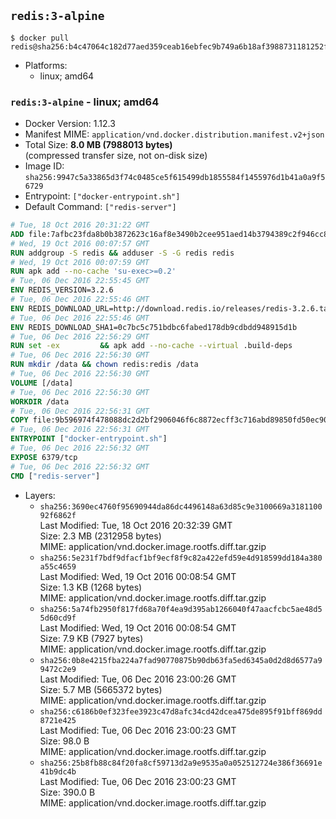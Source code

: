 ## `redis:3-alpine`

```console
$ docker pull redis@sha256:b4c47064c182d77aed359ceab16ebfec9b749a6b18af3988731181252f0f1b44
```

-	Platforms:
	-	linux; amd64

### `redis:3-alpine` - linux; amd64

-	Docker Version: 1.12.3
-	Manifest MIME: `application/vnd.docker.distribution.manifest.v2+json`
-	Total Size: **8.0 MB (7988013 bytes)**  
	(compressed transfer size, not on-disk size)
-	Image ID: `sha256:9947c5a33865d3f74c0485ce5f615499db1855584f1455976d1b41a0a9f56729`
-	Entrypoint: `["docker-entrypoint.sh"]`
-	Default Command: `["redis-server"]`

```dockerfile
# Tue, 18 Oct 2016 20:31:22 GMT
ADD file:7afbc23fda8b0b3872623c16af8e3490b2cee951aed14b3794389c2f946cc8c7 in / 
# Wed, 19 Oct 2016 00:07:57 GMT
RUN addgroup -S redis && adduser -S -G redis redis
# Wed, 19 Oct 2016 00:07:59 GMT
RUN apk add --no-cache 'su-exec>=0.2'
# Tue, 06 Dec 2016 22:55:45 GMT
ENV REDIS_VERSION=3.2.6
# Tue, 06 Dec 2016 22:55:46 GMT
ENV REDIS_DOWNLOAD_URL=http://download.redis.io/releases/redis-3.2.6.tar.gz
# Tue, 06 Dec 2016 22:55:46 GMT
ENV REDIS_DOWNLOAD_SHA1=0c7bc5c751bdbc6fabed178db9cdbdd948915d1b
# Tue, 06 Dec 2016 22:56:29 GMT
RUN set -ex 		&& apk add --no-cache --virtual .build-deps 		gcc 		linux-headers 		make 		musl-dev 		tar 		&& wget -O redis.tar.gz "$REDIS_DOWNLOAD_URL" 	&& echo "$REDIS_DOWNLOAD_SHA1 *redis.tar.gz" | sha1sum -c - 	&& mkdir -p /usr/src/redis 	&& tar -xzf redis.tar.gz -C /usr/src/redis --strip-components=1 	&& rm redis.tar.gz 		&& grep -q '^#define CONFIG_DEFAULT_PROTECTED_MODE 1$' /usr/src/redis/src/server.h 	&& sed -ri 's!^(#define CONFIG_DEFAULT_PROTECTED_MODE) 1$!\1 0!' /usr/src/redis/src/server.h 	&& grep -q '^#define CONFIG_DEFAULT_PROTECTED_MODE 0$' /usr/src/redis/src/server.h 		&& make -C /usr/src/redis 	&& make -C /usr/src/redis install 		&& rm -r /usr/src/redis 		&& apk del .build-deps
# Tue, 06 Dec 2016 22:56:30 GMT
RUN mkdir /data && chown redis:redis /data
# Tue, 06 Dec 2016 22:56:30 GMT
VOLUME [/data]
# Tue, 06 Dec 2016 22:56:30 GMT
WORKDIR /data
# Tue, 06 Dec 2016 22:56:31 GMT
COPY file:9b596974f478088dc2d2bf2906046f6c8872ecff3c716abd89850fd50ec90c47 in /usr/local/bin/ 
# Tue, 06 Dec 2016 22:56:31 GMT
ENTRYPOINT ["docker-entrypoint.sh"]
# Tue, 06 Dec 2016 22:56:32 GMT
EXPOSE 6379/tcp
# Tue, 06 Dec 2016 22:56:32 GMT
CMD ["redis-server"]
```

-	Layers:
	-	`sha256:3690ec4760f95690944da86dc4496148a63d85c9e3100669a318110092f6862f`  
		Last Modified: Tue, 18 Oct 2016 20:32:39 GMT  
		Size: 2.3 MB (2312958 bytes)  
		MIME: application/vnd.docker.image.rootfs.diff.tar.gzip
	-	`sha256:5e231f7bdf9dfacf1bf9ecf8f9c82a422efd59e4d918599dd184a380a55c4659`  
		Last Modified: Wed, 19 Oct 2016 00:08:54 GMT  
		Size: 1.3 KB (1268 bytes)  
		MIME: application/vnd.docker.image.rootfs.diff.tar.gzip
	-	`sha256:5a74fb2950f817fd68a70f4ea9d395ab1266040f47aacfcbc5ae48d55d60cd9f`  
		Last Modified: Wed, 19 Oct 2016 00:08:54 GMT  
		Size: 7.9 KB (7927 bytes)  
		MIME: application/vnd.docker.image.rootfs.diff.tar.gzip
	-	`sha256:0b8e4215fba224a7fad90770875b90db63fa5ed6345a0d2d8d6577a99472c2e9`  
		Last Modified: Tue, 06 Dec 2016 23:00:26 GMT  
		Size: 5.7 MB (5665372 bytes)  
		MIME: application/vnd.docker.image.rootfs.diff.tar.gzip
	-	`sha256:c6186b0ef323fee3923c47d8afc34cd42dcea475de895f91bff869dd8721e425`  
		Last Modified: Tue, 06 Dec 2016 23:00:23 GMT  
		Size: 98.0 B  
		MIME: application/vnd.docker.image.rootfs.diff.tar.gzip
	-	`sha256:25b8fb88c84f20fa8cf59713d2a9e9535a0a052512724e386f36691e41b9dc4b`  
		Last Modified: Tue, 06 Dec 2016 23:00:23 GMT  
		Size: 390.0 B  
		MIME: application/vnd.docker.image.rootfs.diff.tar.gzip
